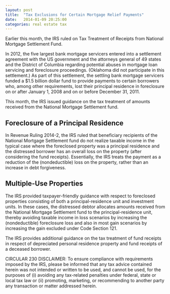 ```yaml
---
layout: post
title:  "Tax Exclusions for Certain Mortgage Relief Payments"
date:   2014-01-09 20:25:00
categories: real estate tax
---
```


Earlier this month, the IRS ruled on Tax Treatment of Receipts from National Mortgage Settlement Fund.  

In 2012, the five largest bank mortgage servicers entered into a settlement agreement with the US government and the attorneys
general of 49 states and the District of Columbia regarding potential abuses in mortgage loan servicing and foreclosure proceedings.
(Oklahoma did not participate in this settlement.) As part of this settlement, the settling bank mortgage servicers funded a $1.5 billion
dollar fund to provide payments to certain borrowers who, among other requirements, lost their principal residence in foreclosure on or after
January 1, 2008 and on or before December 31, 2011.  

This month, the IRS issued guidance on the tax treatment of amounts received from the National Mortgage Settlement fund.  

## Foreclosure of a Principal Residence  

In Revenue Ruling 2014-2, the IRS ruled that beneficiary recipients of the National Mortgage Settlement fund do not realize taxable income in the typical case
where the foreclosed property was a principal residence and the distressed borrower has an overall loss on the property (after considering
the fund receipts). Essentially, the IRS treats the payment as a reduction of the (nondeductible) loss on the property, rather than an
increase in debt forgiveness.  

## Multiple-Use Properties  

The IRS provided taxpayer-friendly guidance with respect to foreclosed properties consisting of both a principal-residence unit and
investment units. In these cases, the distressed debtor allocates amounts received from the National Mortgage Settlement fund to the
principal-residence unit, thereby avoiding taxable income in loss scenarios by increasing the (nondeductible) foreclosure loss and also
in most gain scenarios by increasing the gain excluded under Code Section 121.  

The IRS provides additional guidance on the tax treatment of fund receipts in respect of depreciated personal residence property and fund
receipts of a deceased borrower.  

CIRCULAR 230 DISCLAIMER: To ensure compliance with requirements imposed by the IRS, please be informed that any tax advice contained herein was not intended or written to be 
used, and cannot be used, for the purposes of (i) avoiding any tax-related penalties under federal, state or local tax law or (ii) promoting, marketing, or recommending to 
another party any transaction or matter addressed herein.
